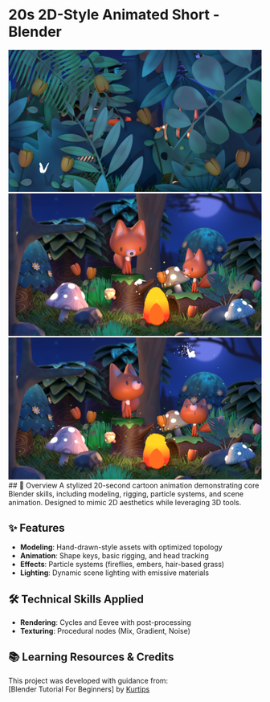 # 20s 2D-Style Animated Short - Blender 

<img src="output/0001.png" width="" alt="Output"> 
<img src="output/0062.png" width="" alt="Output"> 
<img src="output/0245.png" width="" alt="Output"> 
## 📌 Overview  
A stylized 20-second cartoon animation demonstrating core Blender skills, including modeling, rigging, particle systems, and scene animation. Designed to mimic 2D aesthetics while leveraging 3D tools.  

## ✨ Features  
- **Modeling**: Hand-drawn-style assets with optimized topology  
- **Animation**: Shape keys, basic rigging, and head tracking  
- **Effects**: Particle systems (fireflies, embers, hair-based grass)  
- **Lighting**: Dynamic scene lighting with emissive materials    

## 🛠️ Technical Skills Applied  
- **Rendering**: Cycles and Eevee with post-processing  
- **Texturing**: Procedural nodes (Mix, Gradient, Noise)    

## 📚 Learning Resources & Credits  
This project was developed with guidance from:  
 [Blender Tutorial For Beginners] by [Kurtips](https://www.youtube.com/watch?v=HM7TbsnZviM&list=PLWnbm0Hd_z4TNF18poVGNUVszKP74sdcJ)

